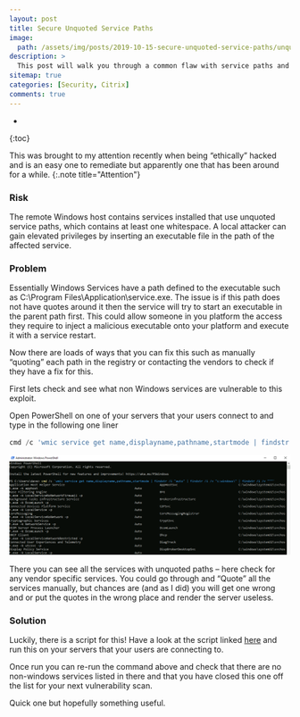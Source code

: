 ```yaml
---
layout: post
title: Secure Unquoted Service Paths
image: 
  path: /assets/img/posts/2019-10-15-secure-unquoted-service-paths/unquoted-services.png
description: >
  This post will walk you through a common flaw with service paths and quoting. <br/><br/>Being able to inject an executable into a service path can cause you all sorts of issues with your security teams.
sitemap: true
categories: [Security, Citrix]
comments: true
---
```

* 
{:toc}

This was brought to my attention recently when being “ethically” hacked and is an easy one to remediate but apparently one that has been around for a while.
{:.note title="Attention"}

### Risk

The remote Windows host contains services installed that use unquoted service paths, which contains at least one whitespace. A local attacker can gain elevated privileges by inserting an executable file in the path of the affected service.

### Problem

Essentially Windows Services have a path defined to the executable such as C:\Program Files\Application\service.exe. The issue is if this path does not have quotes around it then the service will try to start an executable in the parent path first. This could allow someone in you platform the access they require to inject a malicious executable onto your platform and execute it with a service restart.

Now there are loads of ways that you can fix this such as manually “quoting” each path in the registry or contacting the vendors to check if they have a fix for this.

First lets check and see what non Windows services are vulnerable to this exploit.

Open PowerShell on one of your servers that your users connect to and type in the following one liner

```powershell
cmd /c 'wmic service get name,displayname,pathname,startmode | findstr /i "auto" | findstr /i /v "c:windows\" | findstr /i /v """'
```
![Unquoted Services](/assets/img/posts/2019-10-15-secure-unquoted-service-paths/01.png)

There you can see all the services with unquoted paths – here check for any vendor specific services. You could go through and “Quote” all the services manually, but chances are (and as I did) you will get one wrong and or put the quotes in the wrong place and render the server useless.

### Solution 

Luckily, there is a script for this! Have a look at the script linked [here](https://github.com/VectorBCO/windows-path-enumerate/) and run this on your servers that your users are connecting to.

Once run you can re-run the command above and check that there are no non-windows services listed in there and that you have closed this one off the list for your next vulnerability scan.

Quick one but hopefully something useful.
